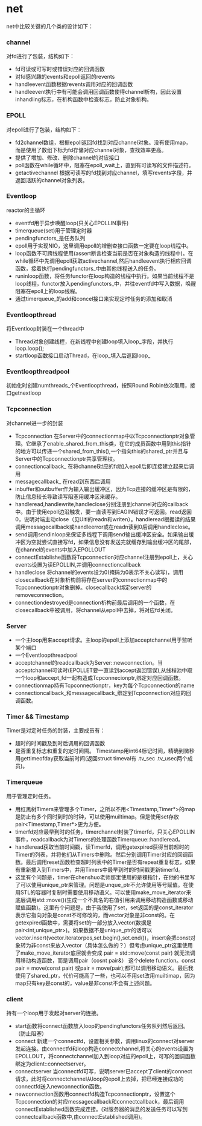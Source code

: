 # net
net中比较关键的几个类的设计如下：

### channel
对fd进行了包装，结构如下：
* fd可读或可写时或错误对应的回调函数
* 对fd感兴趣的events和epoll返回的revents
* handleevent函数根据revents调用对应的回调函数
* handleevent执行中有可能会调用回调函数使得channel析构，因此设置inhandling标志，在析构函数中检查标志，防止对象析构。

### EPOLL
对epoll进行了包装，结构如下：
* fd2channel数组，根据epoll返回fd找到对应channel对象。没有使用map，而是使用了数组下标为fd存储对应channel对象，查找效率更高。
* 提供了增加、修改、删除channel的对应接口
* poll函数在while循环中，阻塞在epoll_wait上，直到有可读写的文件描述符。
* getactivechannel 根据可读写的fd找到对应channel，填写revents字段，并返回活跃的channel对象列表。


### Eventloop
reactor的主循环
* eventfd用于异步唤醒loop(只关心EPOLLIN事件) 
* timerqueue(set)用于管理定时器 
* pendingfunctors_是任务队列
* epoll用于实现NIO，这里调用epoll的增删查接口函数一定要在loop线程中。
* loop函数不可跨线程使用(assert断言检查当前是否在对象构造的线程中)。在while循环中先调用epoll获取activechannel,然后handleevent执行相应回调函数，接着执行pendingfunctors_中由其他线程送入的任务。
* runinloop函数，将任务functor在loop构造的线程中执行。如果当前线程不是loop线程，functor放入pendingfunctors_中，并往eventfd中写入数据，唤醒阻塞在epoll上的loop线程。
* 通过timerqueue_的add和concel接口来实现定时任务的添加和取消


### Eventloopthread
将Eventloop封装在一个thread中
* Thread对象创建线程，在新线程中创建loop填入loop_字段，并执行loop.loop();
* startloop函数接口启动Thread，在loop_填入后返回loop_

### Eventloopthreadpool
初始化时创建numthreads_个Eventloopthread，按照Round Robin依次取用，接口getnextloop

### Tcpconnection
对channel进一步的封装
* Tcpconnection 在Server中的connectionmap中以Tcpconnectionptr对象管理。它继承了enable_shared_from_this类，在它的成员函数中用到this指针的地方可以传递一个shared_from_this(),一个指向this的shared_ptr并且与Server中的Tcpconnectionptr共享管理权。
* connectioncallback_ 在将channel对应的fd加入epoll后即连接建立起来后调用
* messagecallback_ 在read到东西后调用
* inbuffer和outbuffer作为输入输出缓冲区，因为Tcp连接的缓冲区是有限的，防止信息较长导致读写阻塞用缓冲区来缓存。
* handleread,handlewrite,handleclose分别注册到channel对应的callback中。由于使用epoll边沿触发，要一直读写到EAGIN错误才可返回。read返回0，说明对端主动close（见Uitl的readn和writen）。handleread根据读的结果调用messagecallback或handleerror或在readn读到0后调用handleclose。
* send调用sendinloop来保证多线程下调用send输出缓冲区安全。如果输出缓冲区为空就尝试直接写fd，如果信息没有发送完就缓存到输出缓冲区的尾部，在channel的events中加入EPOLLOUT
* connectEstablishe函数将Tcpconnection对应channel注册到epoll上，关心events设置为读EPOLLIN,并调用connectioncallback
* handleclose 将channel的events设为0(掩码为0表示不关心读写)，调用closecallback在对象析构前将存在server的connectionmap中的Tcpconnectionptr对象删掉。closecallback绑定server的removeconnection。
* connectiondestroyed是connection析构前最后调用的一个函数，在closecallback中被调用，将channel从epoll中去掉，将对应fd关闭。


### Server
* 一个主loop用来accept请求。主loop的epoll上添加acceptchannel用于监听某个端口
* 一个Eventloopthreadpool 
* acceptchannel的readcallback为Server::newconnection。当acceptchannel可读时(EPOLLET要一直读到accept返回错误),从线程池中取一个loop和accept_fd一起构造成Tcpconnecionptr,绑定对应回调函数。
* connectionmap持有Tcpconnectionptr，key为每个Tcpconnection的name
* connectioncallback_和messagecallback_绑定到Tcpconnection对应的回调函数。

### Timer && Timestamp
Timer是对定时任务的封装，主要成员有：
* 超时的时间戳及到时后调用的回调函数
* 是否重复标志和重复的定时间隔。
Timestamp用int64标记时间，精确到微秒 用gettimeofday获取当前时间(返回struct timeval有 .tv_sec .tv_usec两个成员)。

### Timerqueue
用于管理定时任务。
* 用红黑树Timers来管理多个Timer，之所以不用<Timestamp,Timer*>的map是防止有多个同时到时的时钟，可以使用muiltimap。但是使用set存放pair<Timestamp,Timer*>更为方便。
* timerfd对应最早到时的任务，timerchannel封装了timerfd，只关心EPOLLIN事件，readcallback为对Timers的处理函数Timerqueue::handleread。
* handleread获取当前时间戳，读Timerfd，调用getexpired获得当前超时的Timer的列表，并将他们从Timers中删除。然后分别调用Timer对应的回调函数。最后调用reset函数检查超时列表中的Timer是否有repeat重复标志，如果有重新插入到Timers中，并用Timers中最早到时的时间戳更新timerfd。
* 这里有个问题是，timer在chenshuo老师那里使用的是裸指针，在他的书里写了可以使用unique_ptr来管理。问题是unque_ptr不允许使用等号赋值。在使用STL的容器时复制时需要使用移动语义。可以使用make_move_iterator来底层调用std::move()(生成一个不具名的右值引用来调用移动构造函数或移动赋值函数)。这里有个问题是，由于我使用了set，set返回的是const_iterator表示它指向对象是const不可修改的，而vector对象是非const的。在getexpired函数中，需要将set的一部分放入vector(数据是pair<int,unique_ptr>)。如果数据不是unique_ptr的话可以vector.insert(vector.iteratorpos,set.begin(),set.end())，insert会把const对象转为非const来放入vector（具体怎么做的？）但考虑unique_ptr这里使用了make_move_iterator底层就会变成 pair = std::move(const pair) 就无法调用移动构造函数，而是调用pair（cosnt pair&） 这个delete function。const pair = move(const pair) 或pair = move(pair);都可以调用移动语义。最后我使用了shared_ptr，代价可能高了一些，也可以不用set改用muiltimap，因为map只有key是const的，value是非const不会有上述问题。

### client
持有一个loop用于发起对server的连接。
* start函数将connect函数放入loop的pendingfunctors任务队列然后返回。（防止阻塞）
* connect 新建一个connectfd，设置相关参数，调用linux的connect对server发起连接。由connectfd和loop构造connectchannel,将关心的events设置为EPOLLOUT，将connectchannel加入到loop对应的epoll上，可写的回调函数绑定为client::connectserver。
* connectserver 当connectfd可写，说明server已accept了client的connect请求，此时将connectchannel从loop的epoll上去掉，把已经连接成功的connectfd送入newconnection函数。
* newconnection函数用connectfd构造Tcpconnectionptr，设置这个Tcpconnection的对应messagecallback和connectcallback，最后调用connectEstablished函数完成连接。(对服务器的消息的发送任务可以写到connectcallback函数中,由connectEstablished调用)。

